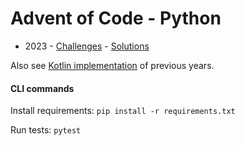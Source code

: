 # Advent of Code - Python

* 2023 - [Challenges](https://adventofcode.com/2023) - [Solutions](https://github.com/JiriBakker/advent-of-code-python/tree/master/2023/src/main)

Also see [Kotlin implementation](https://github.com/JiriBakker/advent-of-code-kotlin) of previous years.

#### CLI commands

Install requirements: `pip install -r requirements.txt`

Run tests: `pytest`